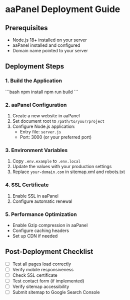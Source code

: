 # aaPanel Deployment Guide

## Prerequisites
- Node.js 18+ installed on your server
- aaPanel installed and configured
- Domain name pointed to your server

## Deployment Steps

### 1. Build the Application
\`\`\`bash
npm install
npm run build
\`\`\`

### 2. aaPanel Configuration
1. Create a new website in aaPanel
2. Set document root to `/path/to/your/project`
3. Configure Node.js application:
   - Entry file: `server.js`
   - Port: 3000 (or your preferred port)

### 3. Environment Variables
1. Copy `.env.example` to `.env.local`
2. Update the values with your production settings
3. Replace `your-domain.com` in sitemap.xml and robots.txt

### 4. SSL Certificate
1. Enable SSL in aaPanel
2. Configure automatic renewal

### 5. Performance Optimization
- Enable Gzip compression in aaPanel
- Configure caching headers
- Set up CDN if needed

## Post-Deployment Checklist
- [ ] Test all pages load correctly
- [ ] Verify mobile responsiveness
- [ ] Check SSL certificate
- [ ] Test contact form (if implemented)
- [ ] Verify sitemap accessibility
- [ ] Submit sitemap to Google Search Console
